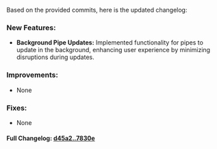 Based on the provided commits, here is the updated changelog:

### **New Features:**
- **Background Pipe Updates:** Implemented functionality for pipes to update in the background, enhancing user experience by minimizing disruptions during updates.

### **Improvements:**
- None

### **Fixes:**
- None

#### **Full Changelog:** [d45a2..7830e](https://github.com/mediar-ai/screenpipe/compare/d45a2..7830e)

